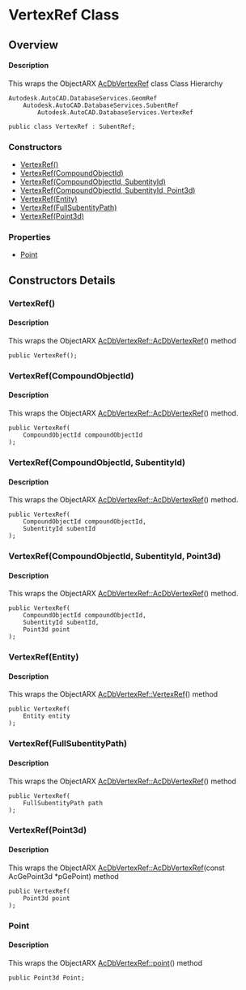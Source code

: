# VertexRef Class

## Overview

#### Description
This wraps the ObjectARX [AcDbVertexRef](AcDbVertexRef.md) class
Class Hierarchy
```text
Autodesk.AutoCAD.DatabaseServices.GeomRef
    Autodesk.AutoCAD.DatabaseServices.SubentRef
        Autodesk.AutoCAD.DatabaseServices.VertexRef
```

```text
public class VertexRef : SubentRef;
```

### Constructors

- [VertexRef()](#vertexref())
- [VertexRef(CompoundObjectId)](#vertexref(compoundobjectid))
- [VertexRef(CompoundObjectId, SubentityId)](#vertexref(compoundobjectid,-subentityid))
- [VertexRef(CompoundObjectId, SubentityId, Point3d)](#vertexref(compoundobjectid,-subentityid,-point3d))
- [VertexRef(Entity)](#vertexref(entity))
- [VertexRef(FullSubentityPath)](#vertexref(fullsubentitypath))
- [VertexRef(Point3d)](#vertexref(point3d))

### Properties

- [Point](#point)


## Constructors Details

### VertexRef()

#### Description
This wraps the ObjectARX [AcDbVertexRef::AcDbVertexRef](AcDbVertexRef__AcDbVertexRef.md)() method
```text
public VertexRef();
```

### VertexRef(CompoundObjectId)

#### Description
This wraps the ObjectARX [AcDbVertexRef::AcDbVertexRef](AcDbVertexRef__AcDbVertexRef@AcDbCompoundObjectId_@AcDbSubentId_@AcGePoint3d_.md)() method.
```text
public VertexRef(
    CompoundObjectId compoundObjectId
);
```

### VertexRef(CompoundObjectId, SubentityId)

#### Description
This wraps the ObjectARX [AcDbVertexRef::AcDbVertexRef](AcDbVertexRef__AcDbVertexRef@AcDbCompoundObjectId_@AcDbSubentId_@AcGePoint3d_.md)() method.
```text
public VertexRef(
    CompoundObjectId compoundObjectId, 
    SubentityId subentId
);
```

### VertexRef(CompoundObjectId, SubentityId, Point3d)

#### Description
This wraps the ObjectARX [AcDbVertexRef::AcDbVertexRef](AcDbVertexRef__AcDbVertexRef@AcDbCompoundObjectId_@AcDbSubentId_@AcGePoint3d_.md)() method.
```text
public VertexRef(
    CompoundObjectId compoundObjectId, 
    SubentityId subentId, 
    Point3d point
);
```

### VertexRef(Entity)

#### Description
This wraps the ObjectARX [AcDbVertexRef::VertexRef](AcDbVertexRef__AcDbVertexRef@AcDbEntity_.md)() method
```text
public VertexRef(
    Entity entity
);
```

### VertexRef(FullSubentityPath)

#### Description
This wraps the ObjectARX [AcDbVertexRef::AcDbVertexRef](AcDbVertexRef__AcDbVertexRef@AcDbFullSubentPath_.md)() method
```text
public VertexRef(
    FullSubentityPath path
);
```

### VertexRef(Point3d)

#### Description
This wraps the ObjectARX [AcDbVertexRef::AcDbVertexRef](AcDbVertexRef__AcDbVertexRef@AcGePoint3d_.md)(const AcGePoint3d *pGePoint) method
```text
public VertexRef(
    Point3d point
);
```

### Point

#### Description
This wraps the ObjectARX [AcDbVertexRef::point](AcDbVertexRef__point@const.md)() method
```text
public Point3d Point;
```
